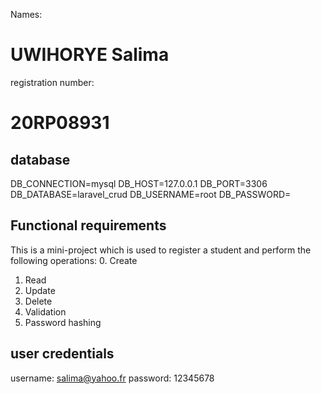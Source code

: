 Names: <h1>UWIHORYE Salima</h1>
registration number: <h1>20RP08931</h1>

## database 
DB_CONNECTION=mysql
DB_HOST=127.0.0.1
DB_PORT=3306
DB_DATABASE=laravel_crud
DB_USERNAME=root
DB_PASSWORD=

## Functional requirements
This is a mini-project which is used to register a student and perform the following operations:
0. Create
1. Read
2. Update
3. Delete
4. Validation
5. Password hashing

## user credentials
username: salima@yahoo.fr
password: 12345678